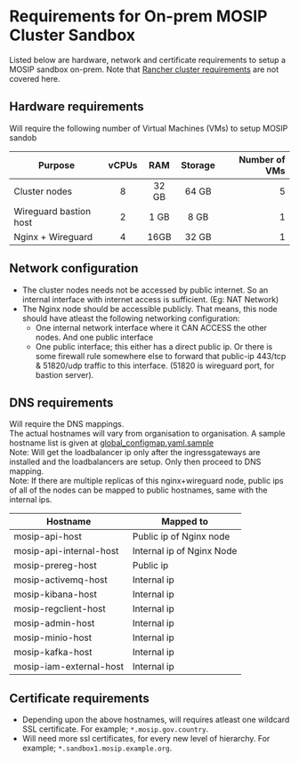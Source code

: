 # Requirements for On-prem MOSIP Cluster Sandbox

Listed below are hardware, network and certificate requirements to setup a MOSIP sandbox on-prem.  Note that [Rancher cluster requirements](../../rancher/on-prem) are not covered here.

## Hardware requirements
Will require the following number of Virtual Machines (VMs) to setup MOSIP sandob

|Purpose|vCPUs|RAM|Storage|Number of VMs|
|---|:---:|:---:|:---:|---:|
|Cluster nodes | 8 | 32 GB | 64 GB |5|
|Wireguard bastion host| 2 | 1 GB | 8 GB |1| 
|Nginx + Wireguard|4|16GB|32 GB|1|

## Network configuration
* The cluster nodes needs not be accessed by public internet. So an internal interface with internet access is sufficient. (Eg: NAT Network)
* The Nginx node should be accessible publicly. That means, this node should have atleast the following networking configuration:
  * One internal network interface where it CAN ACCESS the other nodes. And one public interface
  * One public interface; this either has a direct public ip. Or there is some firewall rule somewhere else to forward that public-ip 443/tcp & 51820/udp traffic to this interface. (51820 is wireguard port, for bastion server).

## DNS requirements

Will require the DNS mappings. <br/>
The actual hostnames will vary from organisation to organisation. A sample hostname list is given at [global_configmap.yaml.sample](../global_configmap.yaml.sample) <br/>
Note: Will get the loadbalancer ip only after the ingressgateways are installed and the loadbalancers are setup. Only then proceed to DNS mapping. <br/>
Note: If there are multiple replicas of this nginx+wireguard node, public ips of all of the nodes can be mapped to public hostnames, same with the internal ips.

| Hostname | Mapped to |
|---|---|
| mosip-api-host | Public ip of Nginx node |
| mosip-api-internal-host | Internal ip of Nginx Node|
| mosip-prereg-host | Public ip |
| mosip-activemq-host | Internal ip |
| mosip-kibana-host | Internal ip |
| mosip-regclient-host | Internal ip |
| mosip-admin-host | Internal ip |
| mosip-minio-host | Internal ip |
| mosip-kafka-host | Internal ip |
| mosip-iam-external-host | Internal ip |

## Certificate requirements

* Depending upon the above hostnames, will requires atleast one wildcard SSL certificate. For example; `*.mosip.gov.country`.
* Will need more ssl certificates, for every new level of hierarchy. For example; `*.sandbox1.mosip.example.org`.
